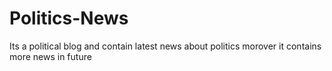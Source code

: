 # Politics-News
Its a political blog and contain latest news about politics morover it contains more news in future
